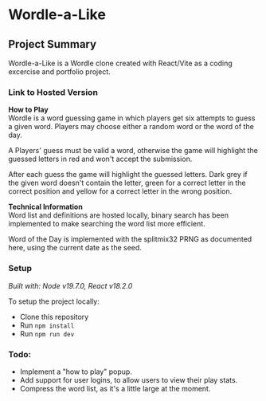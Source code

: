 # Wordle-a-Like  


## Project Summary
Wordle-a-Like is a Wordle clone created with React/Vite as a coding excercise and portfolio project.

### Link to Hosted Version

**How to Play**  
Wordle is a word guessing game in which players get six attempts to guess a given word. Players may choose either a random word or the word of the day.

A Players' guess must be valid a word, otherwise the game will highlight the guessed letters in red and won't accept the submission.

After each guess the game will highlight the guessed letters. Dark grey if the given word doesn't contain the letter, green for a correct letter in the correct position and yellow for a correct letter in the wrong position.

**Technical Information**  
Word list and definitions are hosted locally, binary search has been implemented to make searching the word list more efficient.

Word of the Day is implemented with the splitmix32 PRNG as documented here, using the current date as the seed.

### Setup
*Built with: Node v19.7.0, React v18.2.0*

To setup the project locally:

- Clone this repository
- Run ```npm install```
- Run ```npm run dev``` 

### Todo:
- Implement a "how to play" popup.
- Add support for user logins, to allow users to view their play stats.
- Compress the word list, as it's a little large at the moment.